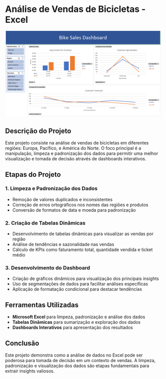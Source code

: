 # Análise de Vendas de Bicicletas - Excel

<p align="center">
  <img src="./Dashboard.png" alt="Dashboard de Vendas de Bicicletas" width="500">
</p>


## Descrição do Projeto
Este projeto consiste na análise de vendas de bicicletas em diferentes regiões: Europa, Pacífico, e América do Norte. O foco principal é a manipulação, limpeza e padronização dos dados para permitir uma melhor visualização e tomada de decisão através de dashboards interativos.

## Etapas do Projeto
### 1. Limpeza e Padronização dos Dados
- Remoção de valores duplicados e inconsistentes
- Correção de erros ortográficos nos nomes das regiões e produtos
- Conversão de formatos de data e moeda para padronização

### 2. Criação de Tabelas Dinâmicas
- Desenvolvimento de tabelas dinâmicas para visualizar as vendas por região
- Análise de tendências e sazonalidade nas vendas
- Cálculo de KPIs como faturamento total, quantidade vendida e ticket médio

### 3. Desenvolvimento do Dashboard
- Criação de gráficos dinâmicos para visualização dos principais insights
- Uso de segmentações de dados para facilitar análises específicas
- Aplicação de formatação condicional para destacar tendências

## Ferramentas Utilizadas
- **Microsoft Excel** para limpeza, padronização e análise dos dados
- **Tabelas Dinâmicas** para sumarização e exploração dos dados
- **Dashboards Interativos** para apresentação dos resultados

## Conclusão
Este projeto demonstra como a análise de dados no Excel pode ser poderosa para tomada de decisão em um contexto de vendas. A limpeza, padronização e visualização dos dados são etapas fundamentais para extrair insights valiosos.

